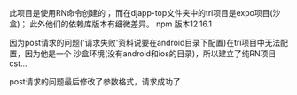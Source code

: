 此项目是使用RN命令创建的；
而在djapp-top文件夹中的tri项目是expo项目(沙盒)；
此外他们的依赖库版本有细微差异。
npm 版本12.16.1

因为post请求的问题('请求失败'资料说要在android目录下配置)在tri项目中无法配置，因为他是一个
沙盒环境(没有android和ios的目录)，所以建立了纯RN项目cst...

post请求的问题最后修改了参数格式，请求成功了
